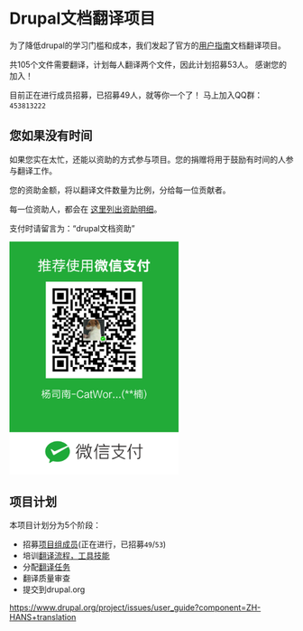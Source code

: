 # Drupal文档翻译项目

为了降低drupal的学习门槛和成本，我们发起了官方的[用户指南](https://www.drupal.org/zh-hans/docs/user_guide/zh-hans/index.html)文档翻译项目。

共105个文件需要翻译，计划每人翻译两个文件，因此计划招募53人。
感谢您的加入！

目前正在进行成员招募，已招募49人，就等你一个了！
马上加入QQ群：`453813222`

## 您如果没有时间
如果您实在太忙，还能以资助的方式参与项目。您的捐赠将用于鼓励有时间的人参与翻译工作。

您的资助金额，将以翻译文件数量为比例，分给每一位贡献者。

每一位资助人，都会在 [这里列出资助明细](money-contrib-detail.md)。

支付时请留言为：“drupal文档资助”

<img width="300" src="wechat.png"></img>

## 项目计划
本项目计划分为5个阶段：
- 招募[项目组成员](members.md)(正在进行，已招募`49`/`53`)
- 培训[翻译流程，工具技能](workflow-and-tools.md)
- 分配[翻译任务](task-assign.md)
- 翻译质量审查
- 提交到drupal.org


https://www.drupal.org/project/issues/user_guide?component=ZH-HANS+translation


